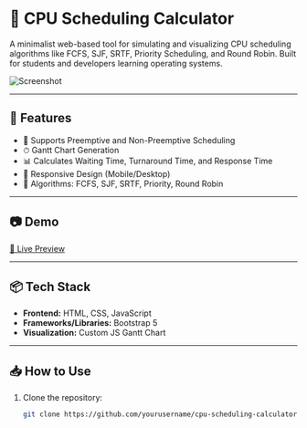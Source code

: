 
# 🧠 CPU Scheduling Calculator

A minimalist web-based tool for simulating and visualizing CPU scheduling algorithms like FCFS, SJF, SRTF, Priority Scheduling, and Round Robin. Built for students and developers learning operating systems.

![Screenshot](screenshot.png) <!-- Optional: Add your own screenshot image -->

---

## 🚀 Features

- 🔁 Supports Preemptive and Non-Preemptive Scheduling
- ⏱ Gantt Chart Generation
- 📊 Calculates Waiting Time, Turnaround Time, and Response Time
- 📱 Responsive Design (Mobile/Desktop)
- 🧮 Algorithms: FCFS, SJF, SRTF, Priority, Round Robin

---

## 📷 Demo

[🔗 Live Preview](https://marckevzzz.github.io/CPU-Scheduling-Calculator/) <!-- Replace with your actual link if hosted -->

---

## 📦 Tech Stack

- **Frontend:** HTML, CSS, JavaScript
- **Frameworks/Libraries:** Bootstrap 5
- **Visualization:** Custom JS Gantt Chart

---

## 📥 How to Use

1. Clone the repository:

   ```bash
   git clone https://github.com/yourusername/cpu-scheduling-calculator.git
